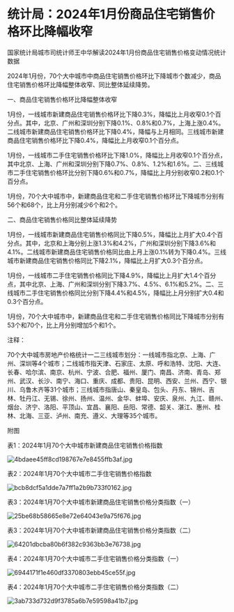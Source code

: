 # 统计局：2024年1月份商品住宅销售价格环比降幅收窄

国家统计局城市司统计师王中华解读2024年1月份商品住宅销售价格变动情况统计数据

2024年1月份，70个大中城市中商品住宅销售价格环比下降城市个数减少，商品住宅销售价格环比降幅整体收窄、同比整体延续降势。

一、商品住宅销售价格环比降幅整体收窄

1月份，一线城市新建商品住宅销售价格环比下降0.3%，降幅比上月收窄0.1个百分点。其中，北京、广州和深圳分别下降0.1%、0.8%和0.7%，上海上涨0.4%。二线城市新建商品住宅销售价格环比下降0.4%，降幅与上月相同。三线城市新建商品住宅销售价格环比下降0.4%，降幅比上月收窄0.1个百分点。

1月份，一线城市二手住宅销售价格环比下降1.0%，降幅比上月收窄0.1个百分点，其中北京、上海、广州和深圳分别下降0.7%、0.8%、1.2%和1.6%。二、三线城市二手住宅销售价格环比分别下降0.6%和0.7%，降幅比上月分别收窄0.2和0.1个百分点。

1月份，70个大中城市中，新建商品住宅和二手住宅销售价格环比下降城市分别有56个和68个，比上月分别减少6个和2个。

二、商品住宅销售价格同比整体延续降势

1月份，一线城市新建商品住宅销售价格同比下降0.5%，降幅比上月扩大0.4个百分点。其中，北京和上海分别上涨1.3%和4.2%，广州和深圳分别下降3.6%和4.1%。二线城市新建商品住宅销售价格同比由上月上涨0.1%转为下降0.4%。三线城市新建商品住宅销售价格同比下降2.1%，降幅比上月扩大0.3个百分点。

1月份，一线城市二手住宅销售价格同比下降4.9%，降幅比上月扩大1.4个百分点，其中北京、上海、广州和深圳分别下降3.7%、4.5%、6.1%和5.2%。二、三线城市二手住宅销售价格同比分别下降4.4%和4.5%，降幅比上月分别扩大0.4和0.3个百分点。

1月份，70个大中城市中，新建商品住宅和二手住宅销售价格同比下降城市分别有53个和70个，比上月分别增加5个和1个。

注释：

70个大中城市房地产价格统计一二三线城市划分：一线城市指北京、上海、广州、深圳等4个城市；二线城市指天津、石家庄、太原、呼和浩特、沈阳、大连、长春、哈尔滨、南京、杭州、宁波、合肥、福州、厦门、南昌、济南、青岛、郑州、武汉、长沙、南宁、海口、重庆、成都、贵阳、昆明、西安、兰州、西宁、银川、乌鲁木齐等31个城市；三线城市指唐山、秦皇岛、包头、丹东、锦州、吉林、牡丹江、无锡、徐州、扬州、温州、金华、蚌埠、安庆、泉州、九江、赣州、烟台、济宁、洛阳、平顶山、宜昌、襄阳、岳阳、常德、韶关、湛江、惠州、桂林、北海、三亚、泸州、南充、遵义、大理等35个城市。

附图

表1：2024年1月70个大中城市新建商品住宅销售价格指数

![4bdaee45ff8cd198767e7e8455ffb3af.jpg](https://raw.githubusercontent.com/qqhsx/qqnews_image/main/2024/02/23/70城房价出炉！一线城市二手房价格同比下降4.9%/4bdaee45ff8cd198767e7e8455ffb3af.jpg)

表2：2024年1月70个大中城市二手住宅销售价格指数

![bcb8dcf5a1dde7a7ff1a2b9b733f0162.jpg](https://raw.githubusercontent.com/qqhsx/qqnews_image/main/2024/02/23/70城房价出炉！一线城市二手房价格同比下降4.9%/bcb8dcf5a1dde7a7ff1a2b9b733f0162.jpg)

表3：2024年1月70个大中城市新建商品住宅销售价格分类指数（一）

![25be68b58665e8e72e64043e9a75f676.jpg](https://raw.githubusercontent.com/qqhsx/qqnews_image/main/2024/02/23/70城房价出炉！一线城市二手房价格同比下降4.9%/25be68b58665e8e72e64043e9a75f676.jpg)

表3：2024年1月70个大中城市新建商品住宅销售价格分类指数（二）

![64201dbcba80b6f382c9363bb3e76738.jpg](https://raw.githubusercontent.com/qqhsx/qqnews_image/main/2024/02/23/70城房价出炉！一线城市二手房价格同比下降4.9%/64201dbcba80b6f382c9363bb3e76738.jpg)

表4：2024年1月70个大中城市二手住宅销售价格分类指数（一）

![6944171f1e460df3370803ebb45ce55f.jpg](https://raw.githubusercontent.com/qqhsx/qqnews_image/main/2024/02/23/70城房价出炉！一线城市二手房价格同比下降4.9%/6944171f1e460df3370803ebb45ce55f.jpg)

表4：2024年1月70个大中城市二手住宅销售价格分类指数（二）

![3ab733d732d9f3785a6b7e59598a41b7.jpg](https://raw.githubusercontent.com/qqhsx/qqnews_image/main/2024/02/23/70城房价出炉！一线城市二手房价格同比下降4.9%/3ab733d732d9f3785a6b7e59598a41b7.jpg)

